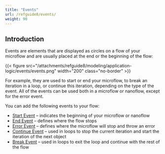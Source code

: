 ```yaml
---
title: "Events"
url: /refguide8/events/
weight: 90
---
```


## Introduction

Events are elements that are displayed as circles on a flow of your microflow and are usually placed at the end or the beginning of the flow:

{{< figure src="/attachments/refguide8/modeling/application-logic/events/events.png"   width="200"  class="no-border" >}}

For example, they are used to start or end your microflow, to break an iteration in a loop, or continue this iteration, depending on the type of the event. All of the events can be used both in a microflow or nanoflow, except for the error event. 

You can add the following events to your flow:

* [Start Event](/refguide8/start-event/) – indicates the beginning of your microflow or nanoflow 
* [End Event](/refguide8/end-event/) – defines where the flow stops
* [Error Event](/refguide8/error-event/) – defines where the microflow will stop and throw an error
* [Continue Event](/refguide8/continue-event/) – used in loops to stop the current iteration and start the iteration of the next object
* [Break Event](/refguide8/break-event/) – used in loops to exit the loop and continue with the rest of the flow
